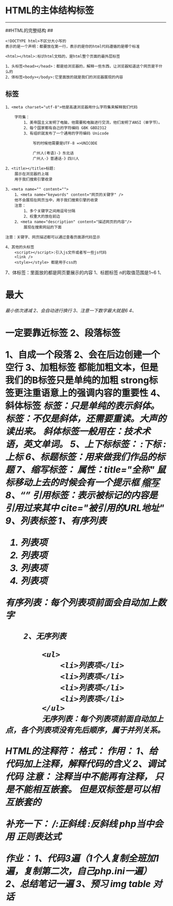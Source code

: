 # HTML的主体结构标签 #


----------

##HTML的完整结构  ##

			
	<!DOCTYPE html>不区分大小写的
	表示的是一个声明：都要放在第一行，表示的是你的html代码遵循的是哪个标准
	
	<html></html>:标识html文档的，是html整个页面的最外层标签

	1、头标签<head></head>：都是给浏览器的，解释一些东西，让浏览器知道这个网页是干什么的
	2、体标签<body></body>:它里面放的就是我们的浏览器展现的内容

## <head>标签 ##


	1、<meta charset="utf-8">他是高速浏览器用什么字符集来解释我们代码
		
		字符集：
			1、美帝国主义发明了电脑，他需要和电脑进行交流，他们发明了ANSI（单字节）。
			2、每个国家都有自己的字符编码 GBK GBD2312
			3、有组织就发布了一个通用的字符编码 Unicode
			
				写的时候他需要是UTF-8 =>UNICODE
				
				广州人(粤语)-》东北话
				广州人-》普通话-》四川人

	2、<title></title>标题:
		展示在浏览器的上端
		用于我们搜索引擎收录

	3、<meta name="" content="">
		1、<meta name="keywords" content="网页的关键字" />
		他不会展现在网页当中，用于我们搜索引擎的收录
		注意：
			1、多个关键字之间用逗号分隔
			2、权重大的放在前边
		2、<meta name="description" content="描述网页的内容"/>
			展现在搜索网站的下面

	注意：关键字、网页描述都可以通过查看页面源代码显示
	
	4、其他的头标签
		<script></script>:引入js文件或者写一些js代码
		<link />
		<style></style> 都是用于css的
7、<body></body>体标签：里面放的都是网页要展示的内容
	1、标题标签<hn></hn>
		n的取值范围是1~6
		1、<h1>最大<h6>最小依次递减
		2、会自动进行换行
		3、注意一下数字最大就是6
		4、<h1>一定要靠近<body>标签
	2、段落标签<p></p>
		1、自成一个段落
		2、会在后边创建一个空行
	3、加粗标签
		<b></b>
		<strong></strong>
		都能加粗文本，但是我们的B标签只是单纯的加粗
		strong标签更注重语意上的强调内容的重要性
	4、斜体标签
		<i></i>
		<em></em>
		<i>标签：只是单纯的表示斜体。
		<em>标签：不仅是斜体，还需要重读。大声的读出来。
		斜体标签一般用在：技术术语，英文单词。
	5、上下标标签：
		<sub></sub>:下标
		<sup></sup>:上标
	6、标题标签：<cite></cite>用来做我们作品的标题
	7、缩写标签：<abbr></abbr>
		属性：title="全称" 鼠标移动上去的时候会有一个提示框
		<abbr title="全称">缩写</abbr>
	8、<q></q>	引用标签：表示被标记的内容是引用过来其中
		cite="被引用的URL地址"
	9、列表标签
		1、有序列表
			<ol>
				<li>列表项</li>
				<li>列表项</li>
				<li>列表项</li>
				<li>列表项</li>
			</ol>
			有序列表：每个列表项前面会自动加上数字
			
		2、无序列表
		
			<ul>
				<li>列表项</li>
				<li>列表项</li>
				<li>列表项</li>
				<li>列表项</li>
			</ul>
			无序列表：每个列表项前面自动加上点，各个列表项没有先后顺序，属于并列关系。
			
HTML的注释符：
格式：<!--被注释的内容-->
作用：
1、给代码加上注释，解释代码的含义
2、调试代码
注意：
注释当中不能再有注释， 只是不能相互嵌套。
但是双标签是可以相互嵌套的

补充一下：
/:正斜线 
\:反斜线   php当中会用  正则表达式
	
		
作业：
1、代码3遍（1个人复制全班加1遍，复制第二次，自己php.ini一遍）
2、总结笔记一遍
3、预习  <a> img   table  对话  
				